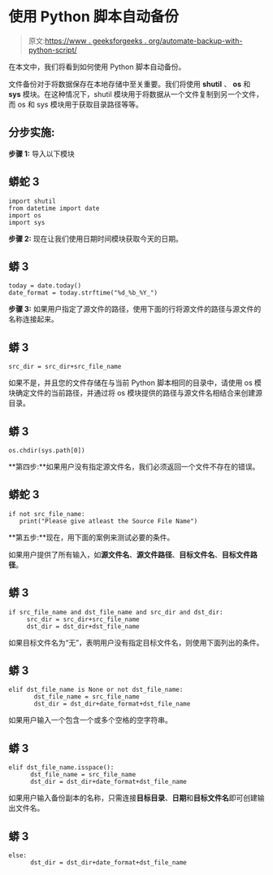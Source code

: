 # 使用 Python 脚本自动备份

> 原文:[https://www . geeksforgeeks . org/automate-backup-with-python-script/](https://www.geeksforgeeks.org/automate-backup-with-python-script/)

在本文中，我们将看到如何使用 Python 脚本自动备份。

文件备份对于将数据保存在本地存储中至关重要。我们将使用 **shutil** 、 **os** 和 **sys** 模块。在这种情况下，shutil 模块用于将数据从一个文件复制到另一个文件，而 os 和 sys 模块用于获取目录路径等等。

## **分步实施:**

**步骤 1:** 导入以下模块

## 蟒蛇 3

```
import shutil
from datetime import date
import os
import sys
```

**步骤 2:** 现在让我们使用日期时间模块获取今天的日期。

## 蟒 3

```
today = date.today()
date_format = today.strftime("%d_%b_%Y_")
```

**步骤 3:** 如果用户指定了源文件的路径，使用下面的行将源文件的路径与源文件的名称连接起来。

## 蟒 3

```
src_dir = src_dir+src_file_name
```

如果不是，并且您的文件存储在与当前 Python 脚本相同的目录中，请使用 os 模块确定文件的当前路径，并通过将 os 模块提供的路径与源文件名相结合来创建源目录。

## 蟒 3

```
os.chdir(sys.path[0])
```

**第四步:**如果用户没有指定源文件名，我们必须返回一个文件不存在的错误。

## 蟒蛇 3

```
if not src_file_name:
   print("Please give atleast the Source File Name")
```

**第五步:**现在，用下面的案例来测试必要的条件。

如果用户提供了所有输入，如**源文件名**、**源文件路径**、**目标文件名**、**目标文件路径**。

## 蟒 3

```
if src_file_name and dst_file_name and src_dir and dst_dir:
     src_dir = src_dir+src_file_name
     dst_dir = dst_dir+dst_file_name
```

如果目标文件名为“无”，表明用户没有指定目标文件名，则使用下面列出的条件。

## 蟒 3

```
elif dst_file_name is None or not dst_file_name:
       dst_file_name = src_file_name
       dst_dir = dst_dir+date_format+dst_file_name
```

如果用户输入一个包含一个或多个空格的空字符串。

## 蟒 3

```
elif dst_file_name.isspace():
      dst_file_name = src_file_name
      dst_dir = dst_dir+date_format+dst_file_name
```

如果用户输入备份副本的名称，只需连接**目标目录**、**日期**和**目标文件名**即可创建输出文件名。

## 蟒 3

```
else:
      dst_dir = dst_dir+date_format+dst_file_name
```